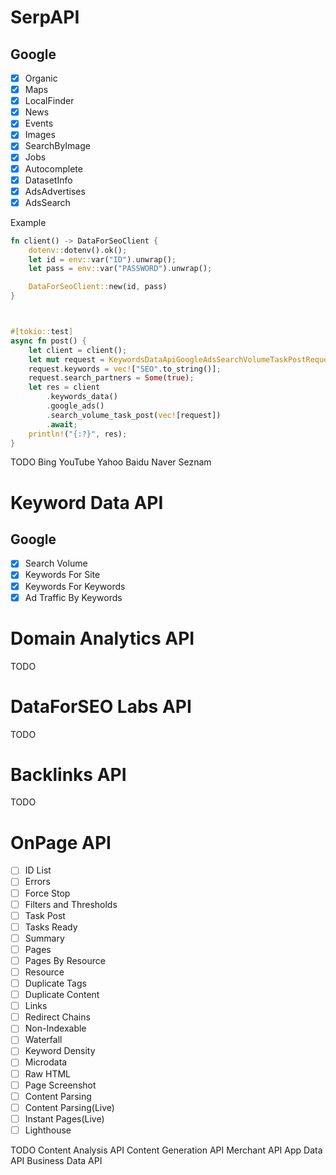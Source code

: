

# SerpAPI
## Google  
- [x] Organic
- [x] Maps 
- [x] LocalFinder 
- [x] News 
- [x] Events 
- [x] Images 
- [x] SearchByImage 
- [x] Jobs 
- [x] Autocomplete 
- [x] DatasetInfo 
- [x] AdsAdvertises 
- [x] AdsSearch 

Example
```rust
fn client() -> DataForSeoClient {
    dotenv::dotenv().ok();
    let id = env::var("ID").unwrap();
    let pass = env::var("PASSWORD").unwrap();

    DataForSeoClient::new(id, pass)
}



#[tokio::test]
async fn post() {
    let client = client();
    let mut request = KeywordsDataApiGoogleAdsSearchVolumeTaskPostRequest::new("ja".to_string(), 20636);
    request.keywords = vec!["SEO".to_string()];
    request.search_partners = Some(true);
    let res = client
        .keywords_data()
        .google_ads()
        .search_volume_task_post(vec![request])
        .await;
    println!("{:?}", res);
}
```


TODO 
Bing
YouTube
Yahoo
Baidu
Naver
Seznam


# Keyword Data API
## Google
- [x] Search Volume
- [x] Keywords For Site
- [x] Keywords For Keywords
- [x] Ad Traffic By Keywords

# Domain Analytics API
TODO

# DataForSEO Labs API
TODO

# Backlinks API
TODO


# OnPage API
- [ ] ID List 
- [ ] Errors
- [ ] Force Stop
- [ ] Filters and Thresholds
- [ ] Task Post
- [ ] Tasks Ready
- [ ] Summary
- [ ] Pages
- [ ] Pages By Resource
- [ ] Resource
- [ ] Duplicate Tags
- [ ] Duplicate Content
- [ ] Links
- [ ] Redirect Chains
- [ ] Non-Indexable
- [ ] Waterfall
- [ ] Keyword Density
- [ ] Microdata
- [ ] Raw HTML
- [ ] Page Screenshot
- [ ] Content Parsing
- [ ] Content Parsing(Live)
- [ ] Instant Pages(Live)
- [ ] Lighthouse

TODO
Content Analysis API
Content Generation API
Merchant API
App Data API
Business Data API
